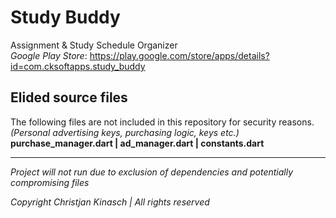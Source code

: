 
# Study Buddy    
 Assignment & Study Schedule Organizer  
 *Google Play Store*:
 https://play.google.com/store/apps/details?id=com.cksoftapps.study_buddy
  
## Elided source files  
The following files are not included in this repository for security reasons.   
*(Personal advertising keys, purchasing logic, keys etc.)*  
**purchase_manager.dart  | ad_manager.dart  | constants.dart**  
  
***  
*Project will not run due to exclusion of dependencies and potentially compromising files* 

*Copyright Christjan Kinasch | All rights reserved*
